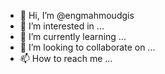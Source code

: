 - 👋 Hi, I’m @engmahmoudgis
- 👀 I’m interested in ...
- 🌱 I’m currently learning ...
- 💞️ I’m looking to collaborate on ...
- 📫 How to reach me ...

<!---
engmahmoudgis/engmahmoudgis is a ✨ special ✨ repository because its `README.md` (this file) appears on your GitHub profile.
You can click the Preview link to take a look at your changes.
--->
